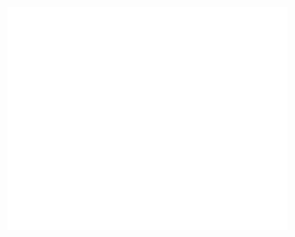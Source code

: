<div align="center">
	<br>
	<a href="https://martins3.github.io/">
		<img src="header.svg" width="800" height="400">
	</a>
	<br>
</div>
